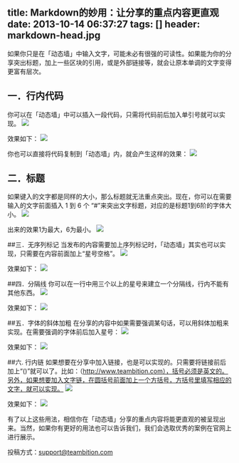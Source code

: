 title: Markdown的妙用：让分享的重点内容更直观
date: 2013-10-14 06:37:27
tags: []
header: markdown-head.jpg
---
如果你只是在「动态墙」中输入文字，可能未必有很强的可读性。如果能为你的分享突出标题，加上一些区块的引用，或是外部链接等，就会让原本单调的文字变得更富有层次。

## 一．行内代码
你可以在「动态墙」中可以插入一段代码，只需将代码前后加入单引号就可以实现。
![](/image/1381750148237代码1.jpg)

效果如下：
![](/image/代码2.jpg)

你也可以直接将代码复制到「动态墙」内，就会产生这样的效果：
![](/image/1381750229540代码3.jpg)

## 二．标题
如果键入的文字都是同样的大小，那么标题就无法重点突出。现在，你可以在需要输入的文字前面插入 1 到 6 个 “#”来突出文字标题，对应的是标题1到6阶的字体大小。
![](/image/1381803512195标题1.jpg)

出来的效果1为最大，6为最小。
![](/image/1381803523475标题2.jpg)

##三．无序列标记
当发布的内容需要加上序列标记时，「动态墙」其实也可以实现，只需要在内容前面加上“星号空格”。
![](/image/无序列1.jpg)

效果如下：
![](/image/1381803702664无序列2.jpg)

##四．分隔线
你可以在一行中用三个以上的星号来建立一个分隔线，行内不能有其他东西。
![](/image/分割线1.jpg)

效果如下：
![](/image/分割线2.jpg)

##五．字体的斜体加粗
在分享的内容中如果需要强调某句话，可以用斜体加粗来实现。在需要强调的字体前后加入星号：
![](/image/强调1.jpg)

效果如下：
![](/image/1381803560326强调2.jpg)

##六. 行内链
如果想要在分享中加入链接，也是可以实现的。只需要将链接前后加上“()”就可以了。比如：（http://www.teambition.com），括号必须是英文的。另外，如果想要加入文字链，在圆括号前面加上一个方括号，方括号里填写相应的文字，就可以实现。
![](/image/1381803579391link1.jpg)

效果如下：
![](/image/1381803593641link2.jpg)


有了以上这些用法，相信你在「动态墙」分享的重点内容将能更直观的被呈现出来。当然，如果你有更好的用法也可以告诉我们，我们会选取优秀的案例在官网上进行展示。

投稿方式：support@teambition.com